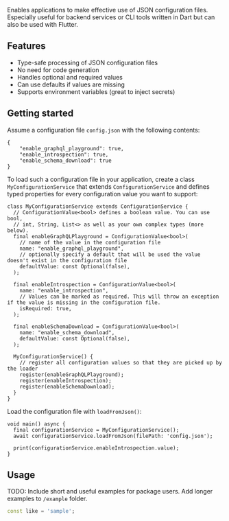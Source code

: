 <!-- 
This README describes the package. If you publish this package to pub.dev,
this README's contents appear on the landing page for your package.

For information about how to write a good package README, see the guide for
[writing package pages](https://dart.dev/guides/libraries/writing-package-pages). 

For general information about developing packages, see the Dart guide for
[creating packages](https://dart.dev/guides/libraries/create-library-packages)
and the Flutter guide for
[developing packages and plugins](https://flutter.dev/developing-packages). 
-->

Enables applications to make effective use of JSON configuration files.
Especially useful for backend services or CLI tools written in Dart but can
also be used with Flutter.

## Features

- Type-safe processing of JSON configuration files
- No need for code generation
- Handles optional and required values
- Can use defaults if values are missing
- Supports environment variables (great to inject secrets)

## Getting started

Assume a configuration file `config.json` with the following contents:

```
{
    "enable_graphql_playground": true,
    "enable_introspection": true,
    "enable_schema_download": true
}
```

To load such a configuration file in your application, create a class
`MyConfigurationService` that extends `ConfigurationService` and defines
typed properties for every configuration value you want to support:

```
class MyConfigurationService extends ConfigurationService {
  // ConfigurationValue<bool> defines a boolean value. You can use bool,
  // int, String, List<> as well as your own complex types (more below).
  final enableGraphQLPlayground = ConfigurationValue<bool>(
    // name of the value in the configuration file
    name: "enable_graphql_playground",
    // optionally specify a default that will be used the value doesn't exist in the configuration file
    defaultValue: const Optional(false),
  );

  final enableIntrospection = ConfigurationValue<bool>(
    name: "enable_introspection",
    // Values can be marked as required. This will throw an exception if the value is missing in the configuration file.
    isRequired: true,
  );

  final enableSchemaDownload = ConfigurationValue<bool>(
    name: "enable_schema_download",
    defaultValue: const Optional(false),
  );

  MyConfigurationService() {
    // register all configuration values so that they are picked up by the loader
    register(enableGraphQLPlayground);
    register(enableIntrospection);
    register(enableSchemaDownload);
  }
}
```

Load the configuration file with `loadFromJson()`:

```
void main() async {
  final configurationService = MyConfigurationService();
  await configurationService.loadFromJson(filePath: 'config.json');

  print(configurationService.enableIntrospection.value);
}
```

## Usage

TODO: Include short and useful examples for package users. Add longer examples
to `/example` folder. 

```dart
const like = 'sample';
```

